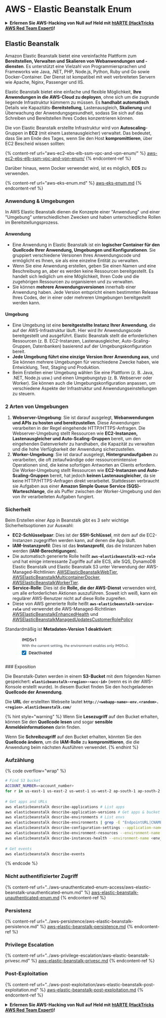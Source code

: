 # AWS - Elastic Beanstalk Enum

<details>

<summary><strong>Erlernen Sie AWS-Hacking von Null auf Held mit</strong> <a href="https://training.hacktricks.xyz/courses/arte"><strong>htARTE (HackTricks AWS Red Team Expert)</strong></a><strong>!</strong></summary>

Andere Möglichkeiten, HackTricks zu unterstützen:

* Wenn Sie Ihr **Unternehmen in HackTricks beworben sehen möchten** oder **HackTricks als PDF herunterladen möchten**, überprüfen Sie die [**ABONNEMENTPLÄNE**](https://github.com/sponsors/carlospolop)!
* Holen Sie sich das [**offizielle PEASS & HackTricks-Merchandise**](https://peass.creator-spring.com)
* Entdecken Sie [**The PEASS Family**](https://opensea.io/collection/the-peass-family), unsere Sammlung exklusiver [**NFTs**](https://opensea.io/collection/the-peass-family)
* **Treten Sie der** 💬 [**Discord-Gruppe**](https://discord.gg/hRep4RUj7f) oder der [**Telegram-Gruppe**](https://t.me/peass) bei oder **folgen** Sie uns auf **Twitter** 🐦 [**@hacktricks\_live**](https://twitter.com/hacktricks\_live)**.**
* **Teilen Sie Ihre Hacking-Tricks, indem Sie PRs an die** [**HackTricks**](https://github.com/carlospolop/hacktricks) und [**HackTricks Cloud**](https://github.com/carlospolop/hacktricks-cloud) GitHub-Repositorys einreichen.

</details>

## Elastic Beanstalk

Amazon Elastic Beanstalk bietet eine vereinfachte Plattform zum **Bereitstellen, Verwalten und Skalieren von Webanwendungen und -diensten**. Es unterstützt eine Vielzahl von Programmiersprachen und Frameworks wie Java, .NET, PHP, Node.js, Python, Ruby und Go sowie Docker-Container. Der Dienst ist kompatibel mit weit verbreiteten Servern wie Apache, Nginx, Passenger und IIS.

Elastic Beanstalk bietet eine einfache und flexible Möglichkeit, **Ihre Anwendungen in die AWS-Cloud zu deployen**, ohne sich um die zugrunde liegende Infrastruktur kümmern zu müssen. Es **handhabt automatisch** Details wie Kapazitäts-**Bereitstellung**, Lastenausgleich, **Skalierung** und Überwachung der Anwendungsgesundheit, sodass Sie sich auf das Schreiben und Bereitstellen Ihres Codes konzentrieren können.

Die von Elastic Beanstalk erstellte Infrastruktur wird von **Autoscaling**-Gruppen in **EC2** (mit einem Lastenausgleicher) verwaltet. Das bedeutet, dass Sie am Ende des Tages, wenn Sie den Host **kompromittieren**, über EC2 Bescheid wissen sollten:

{% content-ref url="aws-ec2-ebs-elb-ssm-vpc-and-vpn-enum/" %}
[aws-ec2-ebs-elb-ssm-vpc-and-vpn-enum/](aws-ec2-ebs-elb-ssm-vpc-and-vpn-enum/)
{% endcontent-ref %}

Darüber hinaus, wenn Docker verwendet wird, ist es möglich, **ECS** zu verwenden.

{% content-ref url="aws-eks-enum.md" %}
[aws-eks-enum.md](aws-eks-enum.md)
{% endcontent-ref %}

### Anwendung & Umgebungen

In AWS Elastic Beanstalk dienen die Konzepte einer "Anwendung" und einer "Umgebung" unterschiedlichen Zwecken und haben unterschiedliche Rollen im Bereitstellungsprozess.

#### Anwendung

* Eine Anwendung in Elastic Beanstalk ist ein **logischer Container für den Quellcode Ihrer Anwendung, Umgebungen und Konfigurationen**. Sie gruppiert verschiedene Versionen Ihres Anwendungscode und ermöglicht es Ihnen, sie als eine einzelne Entität zu verwalten.
* Wenn Sie eine Anwendung erstellen, geben Sie einen Namen und eine Beschreibung an, aber es werden keine Ressourcen bereitgestellt. Es handelt sich lediglich um eine Möglichkeit, Ihren Code und die zugehörigen Ressourcen zu organisieren und zu verwalten.
* Sie können **mehrere Anwendungsversionen** innerhalb einer Anwendung haben. Jede Version entspricht einem bestimmten Release Ihres Codes, der in einer oder mehreren Umgebungen bereitgestellt werden kann.

#### Umgebung

* Eine Umgebung ist eine **bereitgestellte Instanz Ihrer Anwendung**, die auf der AWS-Infrastruktur läuft. Hier wird Ihr Anwendungscode bereitgestellt und ausgeführt. Elastic Beanstalk stellt die erforderlichen Ressourcen (z. B. EC2-Instanzen, Lastenausgleicher, Auto-Scaling-Gruppen, Datenbanken) basierend auf der Umgebungskonfiguration bereit.
* **Jede Umgebung führt eine einzige Version Ihrer Anwendung aus**, und Sie können mehrere Umgebungen für verschiedene Zwecke haben, wie Entwicklung, Test, Staging und Produktion.
* Beim Erstellen einer Umgebung wählen Sie eine Plattform (z. B. Java, .NET, Node.js usw.) und einen Umgebungstyp (z. B. Webserver oder Worker). Sie können auch die Umgebungskonfiguration anpassen, um verschiedene Aspekte der Infrastruktur und Anwendungseinstellungen zu steuern.

### 2 Arten von Umgebungen

1. **Webserver-Umgebung**: Sie ist darauf ausgelegt, **Webanwendungen und APIs zu hosten und bereitzustellen**. Diese Anwendungen verarbeiten in der Regel eingehende HTTP/HTTPS-Anfragen. Die Webserver-Umgebung stellt Ressourcen wie **EC2-Instanzen, Lastenausgleicher und Auto-Scaling-Gruppen** bereit, um den eingehenden Datenverkehr zu handhaben, die Kapazität zu verwalten und die hohe Verfügbarkeit der Anwendung sicherzustellen.
2. **Worker-Umgebung**: Sie ist darauf ausgelegt, **Hintergrundaufgaben** zu verarbeiten, die oft zeitaufwändige oder ressourcenintensive Operationen sind, die keine sofortigen Antworten an Clients erfordern. Die Worker-Umgebung stellt Ressourcen wie **EC2-Instanzen und Auto-Scaling-Gruppen** bereit, hat jedoch **keinen Lastenausgleicher**, da sie keine HTTP/HTTPS-Anfragen direkt verarbeitet. Stattdessen verbraucht sie Aufgaben aus einer **Amazon Simple Queue Service (SQS)-Warteschlange**, die als Puffer zwischen der Worker-Umgebung und den von ihr verarbeiteten Aufgaben fungiert.

### Sicherheit

Beim Erstellen einer App in Beanstalk gibt es 3 sehr wichtige Sicherheitsoptionen zur Auswahl:

* **EC2-Schlüsselpaar**: Dies ist der **SSH-Schlüssel**, mit dem auf die EC2-Instanzen zugegriffen werden kann, auf denen die App läuft.
* **IAM-Instanzprofil**: Dies ist das **Instanzprofil**, das die Instanzen haben werden (**IAM-Berechtigungen**).
* Die automatisch generierte Rolle heißt **`aws-elasticbeanstalk-ec2-role`** und hat einige interessante Zugriffe auf alle ECS, alle SQS, DynamoDB Elastic Beanstalk und Elastic Beanstalk S3 unter Verwendung der AWS-Managed-Richtlinien: [AWSElasticBeanstalkWebTier](https://us-east-1.console.aws.amazon.com/iam/home#/policies/arn:aws:iam::aws:policy/AWSElasticBeanstalkWebTier), [AWSElasticBeanstalkMulticontainerDocker](https://us-east-1.console.aws.amazon.com/iam/home#/policies/arn:aws:iam::aws:policy/AWSElasticBeanstalkMulticontainerDocker), [AWSElasticBeanstalkWorkerTier](https://us-east-1.console.aws.amazon.com/iam/home#/policies/arn:aws:iam::aws:policy/AWSElasticBeanstalkWorkerTier).
* **Service-Rolle**: Dies ist die **Rolle, die der AWS-Dienst** verwenden wird, um alle erforderlichen Aktionen auszuführen. Soweit ich weiß, kann ein regulärer AWS-Benutzer nicht auf diese Rolle zugreifen.
* Diese von AWS generierte Rolle heißt **`aws-elasticbeanstalk-service-role`** und verwendet die AWS-Managed-Richtlinien [AWSElasticBeanstalkEnhancedHealth](https://us-east-1.console.aws.amazon.com/iam/home#/policies/arn:aws:iam::aws:policy/service-role/AWSElasticBeanstalkEnhancedHealth) und [AWSElasticBeanstalkManagedUpdatesCustomerRolePolicy](https://us-east-1.console.aws.amazon.com/iamv2/home?region=us-east-1#/roles/details/aws-elasticbeanstalk-service-role?section=permissions)

Standardmäßig ist **Metadaten-Version 1 deaktiviert**:

<figure><img src="../../../.gitbook/assets/image (103).png" alt=""><figcaption></figcaption></figure>
### Exposition

Die Beanstalk-Daten werden in einem **S3-Bucket** mit dem folgenden Namen gespeichert: **`elasticbeanstalk-<region>-<acc-id>`** (wenn es in der AWS-Konsole erstellt wurde). In diesem Bucket finden Sie den hochgeladenen **Quellcode der Anwendung**.

Die **URL** der erstellten Webseite lautet **`http://<webapp-name>-env.<random>.<region>.elasticbeanstalk.com/`**

{% hint style="warning" %}
Wenn Sie **Lesezugriff** auf den Bucket erhalten, können Sie den **Quellcode lesen** und sogar **sensible Anmeldeinformationen** darin finden.

Wenn Sie **Schreibzugriff** auf den Bucket erhalten, könnten Sie den **Quellcode ändern**, um die **IAM-Rolle** zu **kompromittieren**, die die Anwendung beim nächsten Ausführen verwendet.
{% endhint %}

### Aufzählung

{% code overflow="wrap" %}
```bash
# Find S3 bucket
ACCOUNT_NUMBER=<account_number>
for r in us-east-1 us-east-2 us-west-1 us-west-2 ap-south-1 ap-south-2 ap-northeast-1 ap-northeast-2 ap-northeast-3 ap-southeast-1 ap-southeast-2 ap-southeast-3 ca-central-1 eu-central-1 eu-central-2 eu-west-1 eu-west-2 eu-west-3 eu-north-1 sa-east-1 af-south-1 ap-east-1 eu-south-1 eu-south-2 me-south-1 me-central-1; do aws s3 ls elasticbeanstalk-$r-$ACCOUNT_NUMBER 2>/dev/null && echo "Found in: elasticbeanstalk-$r-$ACCOUNT_NUMBER"; done

# Get apps and URLs
aws elasticbeanstalk describe-applications # List apps
aws elasticbeanstalk describe-application-versions # Get apps & bucket name with source code
aws elasticbeanstalk describe-environments # List envs
aws elasticbeanstalk describe-environments | grep -E "EndpointURL|CNAME"
aws elasticbeanstalk describe-configuration-settings --application-name <app_name> --environment-name <env_name>
aws elasticbeanstalk describe-environment-resources --environment-name <env_name> # Get env info such as SQS used queues
aws elasticbeanstalk describe-instances-health --environment-name <env_name> # Get the instances of an environment

# Get events
aws elasticbeanstalk describe-events
```
{% endcode %}

### Nicht authentifizierter Zugriff

{% content-ref url="../aws-unauthenticated-enum-access/aws-elastic-beanstalk-unauthenticated-enum.md" %}
[aws-elastic-beanstalk-unauthenticated-enum.md](../aws-unauthenticated-enum-access/aws-elastic-beanstalk-unauthenticated-enum.md)
{% endcontent-ref %}

### Persistenz

{% content-ref url="../aws-persistence/aws-elastic-beanstalk-persistence.md" %}
[aws-elastic-beanstalk-persistence.md](../aws-persistence/aws-elastic-beanstalk-persistence.md)
{% endcontent-ref %}

### Privilege Escalation

{% content-ref url="../aws-privilege-escalation/aws-elastic-beanstalk-privesc.md" %}
[aws-elastic-beanstalk-privesc.md](../aws-privilege-escalation/aws-elastic-beanstalk-privesc.md)
{% endcontent-ref %}

### Post-Exploitation

{% content-ref url="../aws-post-exploitation/aws-elastic-beanstalk-post-exploitation.md" %}
[aws-elastic-beanstalk-post-exploitation.md](../aws-post-exploitation/aws-elastic-beanstalk-post-exploitation.md)
{% endcontent-ref %}

<details>

<summary><strong>Erlernen Sie AWS-Hacking von Null auf Held mit</strong> <a href="https://training.hacktricks.xyz/courses/arte"><strong>htARTE (HackTricks AWS Red Team Expert)</strong></a><strong>!</strong></summary>

Andere Möglichkeiten, HackTricks zu unterstützen:

* Wenn Sie Ihr **Unternehmen in HackTricks beworben sehen möchten** oder **HackTricks als PDF herunterladen möchten**, überprüfen Sie die [**ABONNEMENTPLÄNE**](https://github.com/sponsors/carlospolop)!
* Holen Sie sich das [**offizielle PEASS & HackTricks-Merch**](https://peass.creator-spring.com)
* Entdecken Sie [**The PEASS Family**](https://opensea.io/collection/the-peass-family), unsere Sammlung exklusiver [**NFTs**](https://opensea.io/collection/the-peass-family)
* **Treten Sie der** 💬 [**Discord-Gruppe**](https://discord.gg/hRep4RUj7f) oder der [**Telegram-Gruppe**](https://t.me/peass) bei oder **folgen** Sie uns auf **Twitter** 🐦 [**@hacktricks\_live**](https://twitter.com/hacktricks\_live)**.**
* **Teilen Sie Ihre Hacking-Tricks, indem Sie PRs an die** [**HackTricks**](https://github.com/carlospolop/hacktricks) und [**HackTricks Cloud**](https://github.com/carlospolop/hacktricks-cloud) GitHub-Repositories einreichen.

</details>
